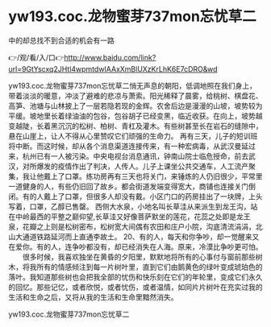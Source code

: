 # yw193.coc.龙物蜜芽737mon忘忧草二
中的却总找不到合适的机会有一路

👉/观/看/入/口👉http://www.baidu.com/link?url=9GtYscxq2JHtl4wpmtdwIAAxXmBlUXzKrLhK6E7cDRO&wd

yw193.coc.龙物蜜芽737mon忘忧草二悄无声息的朝阳，低调地照在我们身上，带着淡淡的暖意，冲淡了避难的悲凉与萧索。阳光稀释了晨雾，给桃树、棋盘花、高笋、池塘与山林披上了一层若隐若现的金辉。农舍后边是漫漫的山坡，坡势较为平缓。坡地里长着绿油油的包谷，包谷胡子已经变黑，临近收获。在向上，坡势越变越陡，长着黑沉沉的松树、柏树、青杠及灌木。有些树甚至长在岩石的缝隙中，悬在山崖上，让人不得从心里赞叹它们顽强的生命力。
再有三天，儿子的短训班将中断。而这时候，却从各个消息渠道连接传来，有一种宏病毒，从武汉曼延过来，杭州已有一人被污染。中央电视台消息通讯，钟南山院士临危授命，前去武汉，对所爆发的疫情作出了判决，人传人。儿子上课坐公共交通车，人工流产聚集，我让他戴上了口罩。练功房再有三天也将关门，来锤炼的人仍旧很少，平常里一道健身的人，有些仍旧回了故乡。都会街道发端变得宽大，商铺也连接关门倒闭。有的人戴上了口罩，但很多人却没有戴。小区门口的药房挂出了一块牌，上头写着，口罩，乙醇已售罄。
西侧大水泉，小地名叫长草洼从来派生到龙王沟，站在中岭最西的平整之巅仰望,长草洼又好像菩萨默坐的莲花，花蕊之处即是龙王泉，花瓣之上则是松树密布，松树宽大间偶有农田和庄户小院，沟底清流涓涓，北山大通道铁路延河而上直通李故土。
	20、有的人，每天和你争吵，却一觉醒来又在爱你。有的人，连争吵都没有，却已经消失在人海。原来，冷漠比争吵更可怕。
　　很多时候，我喜欢独坐在黄昏的夕阳里，默默地将所有的心事付与窗前那些树木，将我所有的情感倾注到每一片树叶里，直到它们由鹅黄色的绿叶变成琥珀色的落叶。我知道那些树也会把我全部的忧伤和快乐刻在它们的年轮里，变成它们永久的回忆。那些记忆，或者欣悦，或者忧伤，或者温情，如同片片树叶在充实过我的生活和生命之后，又将从我的生活和生命里黯然消失。

yw193.coc.龙物蜜芽737mon忘忧草二
